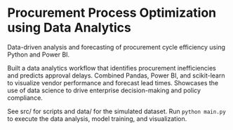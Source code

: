 # Procurement Process Optimization using Data Analytics

Data-driven analysis and forecasting of procurement cycle efficiency using Python and Power BI.

Built a data analytics workflow that identifies procurement inefficiencies and predicts approval delays.
Combined Pandas, Power BI, and scikit-learn to visualize vendor performance and forecast lead times.
Showcases the use of data science to drive enterprise decision-making and policy compliance.

See src/ for scripts and data/ for the simulated dataset.
Run `python main.py` to execute the data analysis, model training, and visualization.
